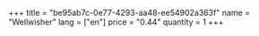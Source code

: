 +++
title = "be95ab7c-0e77-4293-aa48-ee54902a363f"
name = "Wellwisher"
lang = ["en"]
price = "0.44"
quantity = 1
+++
